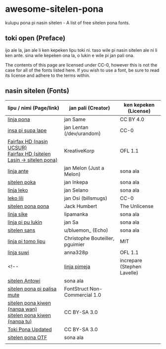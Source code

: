 
# awesome-sitelen-pona
kulupu pona pi nasin sitelen - A list of free sitelen pona fonts.

## toki open (Preface)
ijo ale la, jan ale li ken kepeken lipu toki ni. taso wile pi nasin sitelen ale ni li ken ante. sina wile kepeken ona la, o lukin e wile pi jan pali ona.

The contents of this page are licensed under CC-0, however this is not the case for all of the fonts listed here. If you wish to use a font, be sure to read its license and adhere to the terms within.

## nasin sitelen (Fonts)
| lipu / nimi (Page/link) | jan pali (Creator) | ken kepeken (License)
|--|--|--|
|[linja pona](http://musilili.net/linja-pona/) | jan Same | CC BY 4.0
|[insa pi supa lape](https://devurandom.xyz/tokipona/supalape.html) | jan Lentan (/dev/urandom) |CC-0
|[Fairfax HD (nasin UCSUR)](https://www.kreativekorp.com/software/fonts/fairfaxhd/) <br> [Fairfax HD (sitelen Lasin -> sitelen pona)](https://www.kreativekorp.com/software/fonts/fairfaxponahd/) | KreativeKorp | OFL 1.1
|[linja ante](https://nilakayas.neocities.org/karya/linja-ante.html) | jan Melon (Just a Melon) | sona ala
|[sitelen poka](https://github.com/pguimier/pali-sitelen/tree/master/plugins/sitelenlukatutu) | jan Inkepa | sona ala
|[linja leko](https://github.com/pguimier/pali-sitelen/blob/master/plugins/linjaleko/linja_leko.ttf) | jan Selano | sona ala
|[leko lili](https://toki.pona.billsmugs.com/lipu-tenpo/2022-05-15-sitelen_pona/) | jan Osi (billsmugs) | CC-0
|[sitelen pona pona](https://jackhumbert.github.io/sitelen-pona-pona/) | Jack Humbert | The Unlicense
|[linja sike](https://wyub.github.io/tokipona/linjasike) | lipamanka | sona ala
|[linja pi pu lukin](https://jansa-tp.github.io/linja-pi-pu-lukin/) | jan Sa | sona ala
|[sitelen sans](https://www.reddit.com/r/tokipona/comments/kjv25w/because_it_seemed_like_my_font_is_going_to_take_a/) | u/bluemon_ (Echo) | sona ala
|[linja pi tomo lipu](https://github.com/pguimier/linjapitomolipu) | Christophe Bouteiller, pguimier | MIT
|[linja suwi](https://linjasuwi.ap5.dev/) | anna328p | OFL 1.1
<!-- |[linja pimeja](https://web.archive.org/web/20200908080324if_/https://github.com/increpare/linja_pimeja) | increpare (Stephen Lavelle) | MIT -->
|[sitelen Antowi](https://www.reddit.com/r/tokipona/comments/ususnn/sitelen_antowi_material_design_style_sitelen_pona/)|sona ala
|[sitelen pona pi palisa mute](https://fontstruct.com/fontstructions/show/1905254/sitelen-pona-pi-palisa-mute)|FontStruct Non-Commercial 1.0
|[sitelen pona kiwen (nanpa wan)](https://fontstruct.com/fontstructions/show/1795634/sitelen-pona-kiwen)<br>[sitelen pona kiwen (nanpa tu)](https://fontstruct.com/fontstructions/show/1936881/sitelen-pona-kiwen-nanpa-tu)|CC BY-SA 3.0
|[Toki Pona Updated](https://fontstruct.com/fontstructions/show/716817/toki_pona_updated)|CC BY-SA 3.0
|[sitelen pona OTF](https://imgur.com/a/9B6Xx)|sona ala
|[]()|
